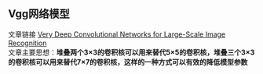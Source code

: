 
## Vgg网络模型
文章链接 [Very Deep Convolutional Networks for Large-Scale Image Recognition](https://arxiv.org/abs/1409.1556)  
文章主要思想：**堆叠两个3×3的卷积核可以用来替代5×5的卷积核，堆叠三个3×3的卷积核可以用来替代7×7的卷积核，这样的一种方式可以有效的降低模型参数**
